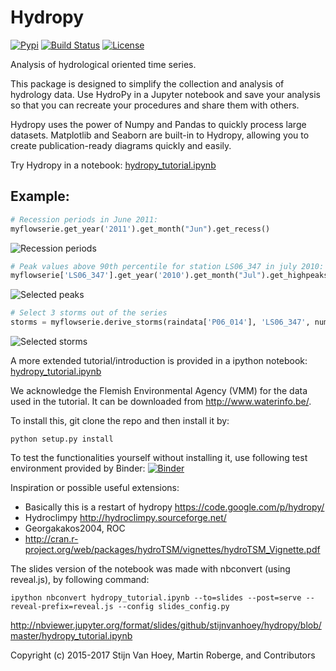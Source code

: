 # Hydropy

[![Pypi](https://img.shields.io/pypi/v/hydropy.svg)](https://pypi.python.org/pypi/hydropy) [![Build Status](https://img.shields.io/travis/stijnvanhoey/hydropy.svg)](https://travis-ci.org/stijnvanhoey/hydropy) [![License](https://img.shields.io/badge/License-BSD%202--Clause-blue.svg)](https://opensource.org/licenses/BSD-2-Clause)

Analysis of hydrological oriented time series.

This package is designed to simplify the collection and analysis of hydrology data. Use HydroPy in a Jupyter notebook and save your analysis so that you can recreate your procedures and share them with others.  

Hydropy uses the power of Numpy and Pandas to quickly process large datasets. Matplotlib and Seaborn are built-in to Hydropy, allowing you to create publication-ready diagrams quickly and easily.

Try Hydropy in a notebook: [hydropy_tutorial.ipynb](https://github.com/stijnvanhoey/hydropy/blob/master/hydropy_tutorial.ipynb)

## Example:

```python
# Recession periods in June 2011:
myflowserie.get_year('2011').get_month("Jun").get_recess()
```

![Recession periods](./data/recession.png)

```python
# Peak values above 90th percentile for station LS06_347 in july 2010:
myflowserie['LS06_347'].get_year('2010').get_month("Jul").get_highpeaks(150, above_percentile=0.9)
```

![Selected peaks](./data/peaks.png)

```python
# Select 3 storms out of the series
storms = myflowserie.derive_storms(raindata['P06_014'], 'LS06_347', number_of_storms=3, drywindow=96, makeplot=True)
```

![Selected storms](./data/storms.png)

A more extended tutorial/introduction is provided in a ipython notebook: [hydropy_tutorial.ipynb](https://github.com/stijnvanhoey/hydropy/blob/master/hydropy_tutorial.ipynb)

We acknowledge the Flemish Environmental Agency (VMM) for the data used in the tutorial. It can be downloaded from http://www.waterinfo.be/.

To install this, git clone the repo and then install it by:

    python setup.py install

To test the functionalities yourself without installing it, use following test environment provided by Binder: [![Binder](http://mybinder.org/badge.svg)](http://mybinder.org/repo/stijnvanhoey/hydropy)

Inspiration or possible useful extensions:

* Basically this is a restart of hydropy https://code.google.com/p/hydropy/
* Hydroclimpy http://hydroclimpy.sourceforge.net/
* Georgakakos2004, ROC
* http://cran.r-project.org/web/packages/hydroTSM/vignettes/hydroTSM_Vignette.pdf

The slides version of the notebook was made with nbconvert (using reveal.js), by following command:

    ipython nbconvert hydropy_tutorial.ipynb --to=slides --post=serve --reveal-prefix=reveal.js --config slides_config.py

http://nbviewer.jupyter.org/format/slides/github/stijnvanhoey/hydropy/blob/master/hydropy_tutorial.ipynb

Copyright (c) 2015-2017 Stijn Van Hoey, Martin Roberge, and Contributors
